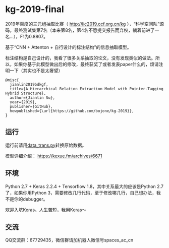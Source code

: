 # kg-2019-final
2019年百度的三元组抽取比赛（ http://lic2019.ccf.org.cn/kg ），“科学空间队”源码，最终测试集第7名（本来第8名，第4名不愿提交报告而弃权，躺着前进了一名...），F1为0.8807。

基于“CNN + Attenton + 自行设计的标注结构”的信息抽取模型。

标注结构是自己设计的，我看了很多关系抽取的论文，没有发现类似的做法。所以，如果你基于此模型做出后的修改，最终获奖了或者发表paper什么的，烦请注明一下（其实也不是太奢望）

```
@misc{
  jianlin2019bdkgf,
  title={A Hierarchical Relation Extraction Model with Pointer-Tagging Hybrid Structure},
  author={Jianlin Su},
  year={2019},
  publisher={GitHub},
  howpublished={\url{https://github.com/bojone/kg-2019}},
}
```

## 运行
运行前请用<a href="https://github.com/bojone/kg-2019/blob/master/data_trans.py">data_trans.py</a>转换原始数据。

模型详细介绍： https://kexue.fm/archives/6671

## 环境
Python 2.7 + Keras 2.2.4 + Tensorflow 1.8，其中关系最大的应该是Python 2.7了，如果你用Python 3，需要修改几行代码，至于修改哪几行，自己想办法，我不是你的debugger。

欢迎入坑Keras。人生苦短，我用Keras～

## 交流
QQ交流群：67729435，微信群请加机器人微信号spaces_ac_cn
